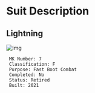 # Suit Description
## Lightning
![img](https://static.wikia.nocookie.net/ironman/images/a/a8/Mark7.png/revision/latest?cb=20150425171244)
```
 MK Number: 7
 Classification: F
 Purpose: Fast Boot Combat 
 Completed: No
 Status: Retired
 Built: 2021
```
 
 
